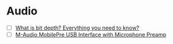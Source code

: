 # Audio


- [ ] [What is bit depth? Everything you need to know?](https://www.soundguys.com/audio-bit-depth-explained-23706)
- [ ] [M-Audio MobilePre USB Interface with Microphone Preamp](https://www.zzounds.com/item--MDOMOBILEPRE)
